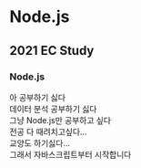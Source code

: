 # Node.js

## 2021 EC Study
### Node.js
아 공부하기 싫다   
데이터 분석 공부하기 싫다   
그냥 Node.js만 공부하고 싶다   
전공 다 때려치고싶다...   
교양도 하기싫다...   
그래서 자바스크립트부터 시작합니다